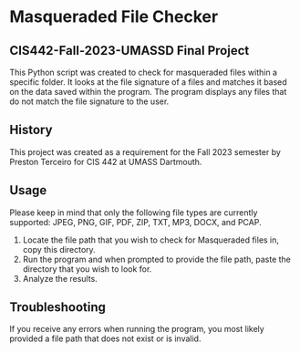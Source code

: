 # Masqueraded File Checker
## CIS442-Fall-2023-UMASSD Final Project
This Python script was created to check for masqueraded files within a specific folder. It looks at the file signature of a files and matches it based on the data saved within the program. The program displays any files that do not match the file signature to the user.

## History
This project was created as a requirement for the Fall 2023 semester by Preston Terceiro for CIS 442 at UMASS Dartmouth. 

## Usage
Please keep in mind that only the following file types are currently supported: JPEG, PNG, GIF, PDF, ZIP, TXT, MP3, DOCX, and PCAP. 

1. Locate the file path that you wish to check for Masqueraded files in, copy this directory.
2. Run the program and when prompted to provide the file path, paste the directory that you wish to look for.
3. Analyze the results.

## Troubleshooting
If you receive any errors when running the program, you most likely provided a file path that does not exist or is invalid. 

